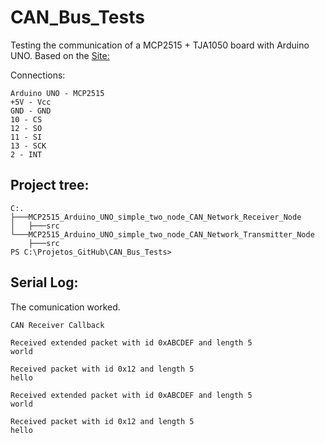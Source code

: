 # CAN_Bus_Tests

Testing the communication of a MCP2515 + TJA1050  board with Arduino UNO.
Based on the [Site:](https://lastminuteengineers.com/mcp2515-can-module-arduino-tutorial/)

Connections:
```
Arduino UNO - MCP2515
+5V - Vcc
GND - GND
10 - CS
12 - SO
11 - SI
13 - SCK
2 - INT
```

## Project tree:
```
C:.
├───MCP2515_Arduino_UNO_simple_two_node_CAN_Network_Receiver_Node
│   ├───src
└───MCP2515_Arduino_UNO_simple_two_node_CAN_Network_Transmitter_Node
    ├───src
PS C:\Projetos_GitHub\CAN_Bus_Tests> 
```


## Serial Log:
The comunication worked.

```
CAN Receiver Callback

Received extended packet with id 0xABCDEF and length 5
world

Received packet with id 0x12 and length 5
hello

Received extended packet with id 0xABCDEF and length 5
world

Received packet with id 0x12 and length 5
hello
```


